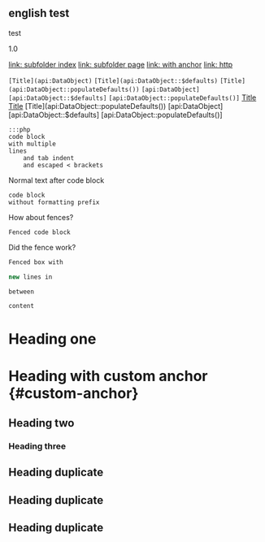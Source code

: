 ## english test

test

1.0

[link: subfolder index](subfolder/)
[link: subfolder page](subfolder/subpage)
[link: with anchor](/test#anchor)
[link: http](http://silverstripe.org)

`[Title](api:DataObject)`
`[Title](api:DataObject::$defaults)`
`[Title](api:DataObject::populateDefaults())`
`[api:DataObject]`
`[api:DataObject::$defaults]`
`[api:DataObject::populateDefaults()]`
[Title](api:DataObject)
[Title](api:DataObject::$defaults)
[Title](api:DataObject::populateDefaults())
[api:DataObject]
[api:DataObject::$defaults]
[api:DataObject::populateDefaults()]

	:::php
	code block
	with multiple
	lines
		and tab indent
		and escaped < brackets
		

Normal text after code block

	code block
	without formatting prefix

How about fences?

```
Fenced code block
```

Did the fence work?

```php
Fenced box with

new lines in

between

content
```

# Heading one

# Heading with custom anchor {#custom-anchor}

## Heading two

### Heading three

## Heading duplicate

## Heading duplicate

## Heading duplicate
